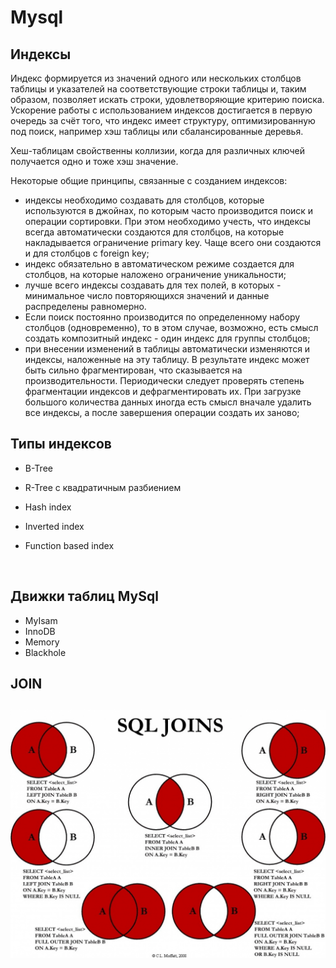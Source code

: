 # Mysql

## Индексы

Индекс формируется из значений одного или нескольких столбцов таблицы и указателей на соответствующие строки таблицы и, таким образом, позволяет искать строки, удовлетворяющие критерию поиска. Ускорение работы с использованием индексов достигается в первую очередь за счёт того, что индекс имеет структуру, оптимизированную под поиск, например хэш таблицы или сбалансированные деревья.

Хеш-таблицам свойственны коллизии, когда для различных ключей получается одно и тоже хэш значение.

Некоторые общие принципы, связанные с созданием индексов:

- индексы необходимо создавать для столбцов, которые используются в джойнах, по которым часто производится поиск и операции сортировки. При этом необходимо учесть, что индексы всегда автоматически создаются для столбцов, на которые накладывается ограничение primary key. Чаще всего они создаются и для столбцов с foreign key;
- индекс обязательно в автоматическом режиме создается для столбцов, на которые наложено ограничение уникальности;
- лучше всего индексы создавать для тех полей, в которых - минимальное число повторяющихся значений и данные распределены равномерно.
- Если поиск постоянно производится по определенному набору столбцов (одновременно), то в этом случае, возможно, есть смысл создать композитный индекс - один индекс для группы столбцов;
- при внесении изменений в таблицы автоматически изменяются и индексы, наложенные на эту таблицу. В результате индекс может быть сильно фрагментирован, что сказывается на производительности. Периодически следует проверять степень фрагментации индексов и дефрагментировать их. При загрузке большого количества данных иногда есть смысл вначале удалить все индексы, а после завершения операции создать их заново;

## Типы индексов 

- B-Tree  

- R-Tree с квадратичным разбиением

- Hash index	 

- Inverted index	

- Function based index

  ​

## Движки таблиц MySql

- MyIsam
- InnoDB
- Memory
- Blackhole

##   

##  

##  

##  JOIN

## ![](media/image6.jpeg)

# 
